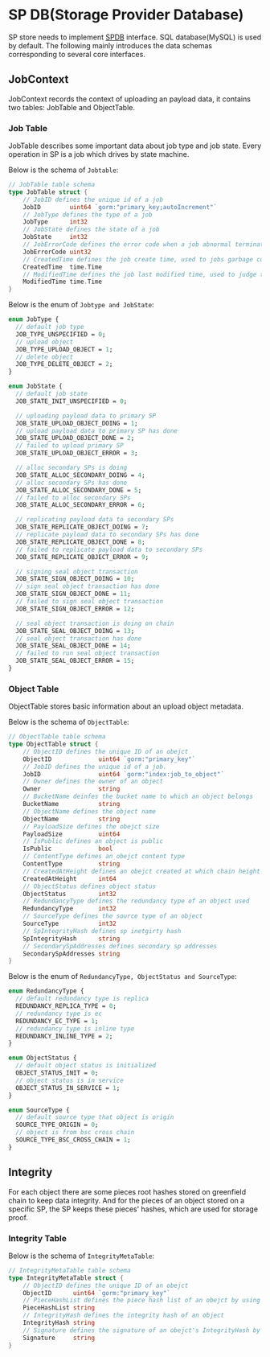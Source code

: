 # SP DB(Storage Provider Database)

SP store needs to implement [SPDB](../../store/sqldb/database.go) interface. SQL database(MySQL) is used by default.
The following mainly introduces the data schemas corresponding to several core interfaces.

## JobContext

JobContext records the context of uploading an payload data, it contains two tables: JobTable and ObjectTable.

### Job Table

JobTable describes some important data about job type and job state. Every operation in SP is a job which drives by state machine.

Below is the schema of `Jobtable`:

```go
// JobTable table schema
type JobTable struct {
    // JobID defines the unique id of a job
    JobID        uint64 `gorm:"primary_key;autoIncrement"`
    // JobType defines the type of a job
    JobType      int32
    // JobState defines the state of a job
    JobState     int32
    // JobErrorCode defines the error code when a job abnormal termination
    JobErrorCode uint32
    // CreatedTime defines the job create time, used to jobs garbage collection
    CreatedTime  time.Time
    // ModifiedTime defines the job last modified time, used to judge timeout
    ModifiedTime time.Time
}
```

Below is the enum of `Jobtype and JobState`:

```protobuf
enum JobType {
  // default job type
  JOB_TYPE_UNSPECIFIED = 0;
  // upload object
  JOB_TYPE_UPLOAD_OBJECT = 1;
  // delete object
  JOB_TYPE_DELETE_OBJECT = 2;
}

enum JobState {
  // default job state
  JOB_STATE_INIT_UNSPECIFIED = 0;

  // uploading payload data to primary SP
  JOB_STATE_UPLOAD_OBJECT_DOING = 1;
  // upload payload data to primary SP has done
  JOB_STATE_UPLOAD_OBJECT_DONE = 2;
  // failed to upload primary SP
  JOB_STATE_UPLOAD_OBJECT_ERROR = 3;

  // alloc secondary SPs is doing
  JOB_STATE_ALLOC_SECONDARY_DOING = 4;
  // alloc secondary SPs has done
  JOB_STATE_ALLOC_SECONDARY_DONE = 5;
  // failed to alloc secondary SPs
  JOB_STATE_ALLOC_SECONDARY_ERROR = 6;

  // replicating payload data to secondary SPs
  JOB_STATE_REPLICATE_OBJECT_DOING = 7;
  // replicate payload data to secondary SPs has done
  JOB_STATE_REPLICATE_OBJECT_DONE = 8;
  // failed to replicate payload data to secondary SPs
  JOB_STATE_REPLICATE_OBJECT_ERROR = 9;

  // signing seal object transaction
  JOB_STATE_SIGN_OBJECT_DOING = 10;
  // sign seal object transaction has done
  JOB_STATE_SIGN_OBJECT_DONE = 11;
  // failed to sign seal object transaction
  JOB_STATE_SIGN_OBJECT_ERROR = 12;

  // seal object transaction is doing on chain
  JOB_STATE_SEAL_OBJECT_DOING = 13;
  // seal object transaction has done
  JOB_STATE_SEAL_OBJECT_DONE = 14;
  // failed to run seal object transaction
  JOB_STATE_SEAL_OBJECT_ERROR = 15;
}
```

### Object Table

ObjectTable stores basic information about an upload object metadata.

Below is the schema of `ObjectTable`:

```go
// ObjectTable table schema
type ObjectTable struct {
    // ObjectID defines the unique ID of an obejct
    ObjectID             uint64 `gorm:"primary_key"`
    // JobID defines the unique id of a job.
    JobID                uint64 `gorm:"index:job_to_object"`
    // Owner defines the owner of an object
    Owner                string
    // BucketName deinfes the bucket name to which an object belongs
    BucketName           string
    // ObjectName defines the object name
    ObjectName           string
    // PayloadSize defines the obejct size
    PayloadSize          uint64
    // IsPublic defines an object is public
    IsPublic             bool
    // ContentType defines an obejct content type
    ContentType          string
    // CreatedAtHeight defines an obejct created at which chain height 
    CreatedAtHeight      int64
    // ObjectStatus defines object status
    ObjectStatus         int32
    // RedundancyType defines the redundancy type of an object used
    RedundancyType       int32
    // SourceType defines the source type of an object
    SourceType           int32
    // SpIntegrityHash defines sp inetgirty hash
    SpIntegrityHash      string
    // SecondarySpAddresses defines secondary sp addresses
    SecondarySpAddresses string
}
```

Below is the enum of `RedundancyType, ObjectStatus and SourceType`:

```protobuf
enum RedundancyType {
  // default redundancy type is replica
  REDUNDANCY_REPLICA_TYPE = 0;
  // redundancy type is ec
  REDUNDANCY_EC_TYPE = 1;
  // redundancy type is inline type
  REDUNDANCY_INLINE_TYPE = 2;
}

enum ObjectStatus {
  // default object status is initialized
  OBJECT_STATUS_INIT = 0;
  // object status is in service
  OBJECT_STATUS_IN_SERVICE = 1;
}

enum SourceType {
  // default source type that object is origin
  SOURCE_TYPE_ORIGIN = 0;
  // object is from bsc cross chain
  SOURCE_TYPE_BSC_CROSS_CHAIN = 1;
}
```

## Integrity

For each object there are some pieces root hashes stored on greenfield chain to keep data integrity. And for the pieces of an object stored on a specific SP, the SP keeps these pieces' hashes, which are used for storage proof.

### Integrity Table

Below is the schema of `IntegrityMetaTable`:

```go
// IntegrityMetaTable table schema
type IntegrityMetaTable struct {
    // ObjectID defines the unique ID of an obejct
    ObjectID      uint64 `gorm:"primary_key"`
    // PieceHashList defines the piece hash list of an obejct by using sha256
    PieceHashList string
    // IntegrityHash defines the integrity hash of an object
    IntegrityHash string
    // Signature defines the signature of an obejct's IntegrityHash by using Secondary SP's private key
    Signature     string
}
```
